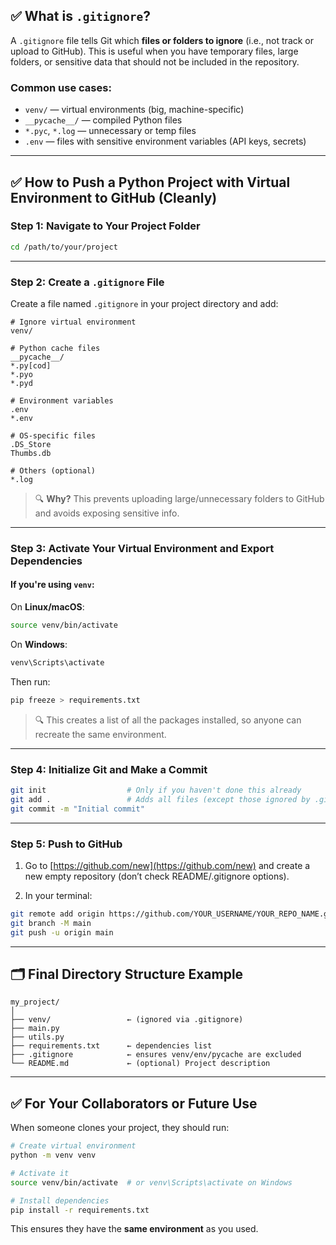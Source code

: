 ## ✅ What is `.gitignore`?

A `.gitignore` file tells Git which **files or folders to ignore** (i.e., not track or upload to GitHub). This is useful when you have temporary files, large folders, or sensitive data that should not be included in the repository.

### Common use cases:

* `venv/` — virtual environments (big, machine-specific)
* `__pycache__/` — compiled Python files
* `*.pyc`, `*.log` — unnecessary or temp files
* `.env` — files with sensitive environment variables (API keys, secrets)

---

## ✅ How to Push a Python Project with Virtual Environment to GitHub (Cleanly)

### Step 1: **Navigate to Your Project Folder**

```bash
cd /path/to/your/project
```

---

### Step 2: **Create a `.gitignore` File**

Create a file named `.gitignore` in your project directory and add:

```gitignore
# Ignore virtual environment
venv/

# Python cache files
__pycache__/
*.py[cod]
*.pyo
*.pyd

# Environment variables
.env
*.env

# OS-specific files
.DS_Store
Thumbs.db

# Others (optional)
*.log
```

> 🔍 **Why?** This prevents uploading large/unnecessary folders to GitHub and avoids exposing sensitive info.

---

### Step 3: **Activate Your Virtual Environment and Export Dependencies**

#### If you're using `venv`:

On **Linux/macOS**:

```bash
source venv/bin/activate
```

On **Windows**:

```bash
venv\Scripts\activate
```

Then run:

```bash
pip freeze > requirements.txt
```

> 🔍 This creates a list of all the packages installed, so anyone can recreate the same environment.

---

### Step 4: **Initialize Git and Make a Commit**

```bash
git init                  # Only if you haven't done this already
git add .                 # Adds all files (except those ignored by .gitignore)
git commit -m "Initial commit"
```

---

### Step 5: **Push to GitHub**

1. Go to [https://github.com/new](https://github.com/new) and create a new empty repository (don’t check README/.gitignore options).

2. In your terminal:

```bash
git remote add origin https://github.com/YOUR_USERNAME/YOUR_REPO_NAME.git
git branch -M main
git push -u origin main
```

---

## 🗂️ Final Directory Structure Example

```
my_project/
│
├── venv/                 ← (ignored via .gitignore)
├── main.py
├── utils.py
├── requirements.txt      ← dependencies list
├── .gitignore            ← ensures venv/env/pycache are excluded
└── README.md             ← (optional) Project description
```

---

## ✅ For Your Collaborators or Future Use

When someone clones your project, they should run:

```bash
# Create virtual environment
python -m venv venv

# Activate it
source venv/bin/activate  # or venv\Scripts\activate on Windows

# Install dependencies
pip install -r requirements.txt
```

This ensures they have the **same environment** as you used.

